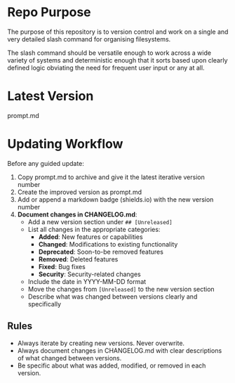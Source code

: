 # Repo Purpose

The purpose of this repository is to version control and work on a single and very detailed slash command for organising filesystems. 

The slash command should be versatile enough to work across a wide variety of systems and deterministic enough that it sorts based upon clearly defined logic obviating the need for frequent user input or any at all. 

# Latest Version

prompt.md

# Updating Workflow

Before any guided update:

1. Copy prompt.md to archive and give it the latest iterative version number
2. Create the improved version as prompt.md
3. Add or append a markdown badge (shields.io) with the new version number
4. **Document changes in CHANGELOG.md**:
   - Add a new version section under `## [Unreleased]`
   - List all changes in the appropriate categories:
     - **Added**: New features or capabilities
     - **Changed**: Modifications to existing functionality
     - **Deprecated**: Soon-to-be removed features
     - **Removed**: Deleted features
     - **Fixed**: Bug fixes
     - **Security**: Security-related changes
   - Include the date in YYYY-MM-DD format
   - Move the changes from `[Unreleased]` to the new version section
   - Describe what was changed between versions clearly and specifically

## Rules

- Always iterate by creating new versions. Never overwrite.
- Always document changes in CHANGELOG.md with clear descriptions of what changed between versions.
- Be specific about what was added, modified, or removed in each version.